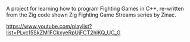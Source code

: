 A project for learning how to program Fighting Games in C++, re-written from the Zig code shown Zig Fighting Game Streams series by Zinac.

https://www.youtube.com/playlist?list=PLvc15SkZM1FCkxyeRpUjFCT2hlKQ_UC_G
